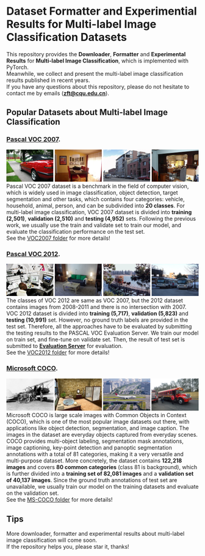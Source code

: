 # Dataset Formatter and Experimential Results for Multi-label Image Classification Datasets
This repository provides the <b>Downloader</b>, <b>Formatter</b> and  <b>Experimental Results</b> for <b>Multi-label Image Classification</b>, which is implemented with PyTorch.<br />
Meanwhile, we collect and present the multi-label image classification results published in recent years.<br />
If you have any questions about this repository, please do not hesitate to contact me by emails (<b><u>zft@cqu.edu.cn</u></b>).

## Popular Datasets about Multi-label Image Classification
### [Pascal VOC 2007](http://host.robots.ox.ac.uk/pascal/VOC/voc2007/).
![avatar](Pascal-VOC2007/example.png)
Pascal VOC 2007 dataset is a benchmark in the field of computer vision, which is widely used in image classification, 
object detection, target segmentation and other tasks, which contains four categories: vehicle, household, animal, 
person, and can be subdivided into **20 classes**. For multi-label image classification, VOC 2007 dataset is divided into 
**training (2,501)**, **validation (2,510)** and **testing (4,952)** sets. Following the previous work, we usually use the train and 
validate set to train our model, and evaluate the classification performance on the test set.<br />
See the [VOC2007 folder](https://github.com/ZFT-CQU/Multi-label-Image-Classification/tree/master/Pascal-VOC2007) for more details!

### [Pascal VOC 2012](http://host.robots.ox.ac.uk/pascal/VOC/voc2012/).
![avatar](Pascal-VOC2012/example.png)
 The classes of VOC 2012 are same as VOC 2007, but the 2012 dataset contains images from 2008-2011 and there is no 
 intersection with 2007. VOC 2012 dataset is divided into **training (5,717)**, **validation (5,823)** and **testing (10,991)** set. 
 However, no ground truth labels are provided in the test set. Therefore, all the approaches have to be evaluated by 
 submitting the testing results to the PASCAL VOC Evaluation Server. We train our model on train set, and fine-tune on 
 validate set. Then, the result of test set is submitted to **[Evaluation Server](http://host.robots.ox.ac.uk:8080/)** for evaluation.<br />
See the [VOC2012 folder](https://github.com/ZFT-CQU/Multi-label-Image-Classification/tree/master/Pascal-VOC2012/) for more details!

### [Microsoft COCO](https://cocodataset.org/).
![avatar](MS-COCO/example.png)
Microsoft COCO is large scale images with Common Objects in Context (COCO), which is one of the most popular image 
datasets out there, with applications like object detection, segmentation, and image caption. The images in the dataset 
are everyday objects captured from everyday scenes. COCO provides multi-object labeling, segmentation mask annotations, 
image captioning, key-point detection and panoptic segmentation annotations with a total of 81 categories, making it a very 
versatile and multi-purpose dataset. More concretely, the dataset contains **122,218 images** and covers **80 common 
categories** (class 81 is background), which is further divided into a **training set of 82,081 images** and a **validation set 
of 40,137 images**. Since the ground truth annotations of test set are unavailable, we usually train our model on the training 
datasets and evaluate on the validation set. <br />
See the [MS-COCO folder](https://github.com/ZFT-CQU/Multi-label-Image-Classification/tree/master/MS-COCO) for more details!


## Tips
More downloader, formatter and experimental results about multi-label image classification will come soon.<br />
If the repository helps you, please star it, thanks!